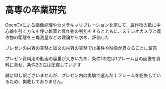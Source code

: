 # 高専の卒業研究

OpenCVによる画像処理やカメラキャリブレーションを施して、農作物の畝に中心線を引く方法を使い雑草と農作物の判別をするとともに、ステレオカメラと農作物の距離を三角測量などの理論から求め、評価した

プレゼンの内容の実験と論文の内容の実験では条件や映像が異なることに留意

プレゼン資料用の動画の容量が大きいため、条件1の左は1フレーム目の画像を資料に乗せ、条件2の左は圧縮しています

誠に申し訳ございませんが、プレゼン内の実験で選んだ１フレームを紛失しているため、掲載しておりません。
